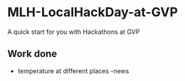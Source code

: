 # MLH-LocalHackDay-at-GVP
A quick start for you with Hackathons at GVP

## Work done
- temperature at different places
-news 
